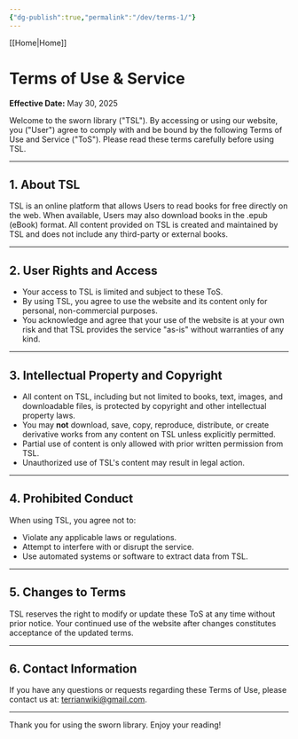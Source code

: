 ```yaml
---
{"dg-publish":true,"permalink":"/dev/terms-1/"}
---
```


[[Home\|Home]]

# Terms of Use & Service

**Effective Date:** May 30, 2025

Welcome to the sworn library ("TSL"). By accessing or using our website, you ("User") agree to comply with and be bound by the following Terms of Use and Service ("ToS"). Please read these terms carefully before using TSL.

---

## 1. About TSL

TSL is an online platform that allows Users to read books for free directly on the web. When available, Users may also download books in the .epub (eBook) format. All content provided on TSL is created and maintained by TSL and does not include any third-party or external books.

---

## 2. User Rights and Access

- Your access to TSL is limited and subject to these ToS.
- By using TSL, you agree to use the website and its content only for personal, non-commercial purposes.
- You acknowledge and agree that your use of the website is at your own risk and that TSL provides the service "as-is" without warranties of any kind.

---

## 3. Intellectual Property and Copyright

- All content on TSL, including but not limited to books, text, images, and downloadable files, is protected by copyright and other intellectual property laws.
- You may **not** download, save, copy, reproduce, distribute, or create derivative works from any content on TSL unless explicitly permitted.
- Partial use of content is only allowed with prior written permission from TSL.
- Unauthorized use of TSL's content may result in legal action.

---

## 4. Prohibited Conduct

When using TSL, you agree not to:

- Violate any applicable laws or regulations.
- Attempt to interfere with or disrupt the service.
- Use automated systems or software to extract data from TSL.

---

## 5. Changes to Terms

TSL reserves the right to modify or update these ToS at any time without prior notice. Your continued use of the website after changes constitutes acceptance of the updated terms.

---

## 6. Contact Information

If you have any questions or requests regarding these Terms of Use, please contact us at: terrianwiki@gmail.com.

---

Thank you for using the sworn library. Enjoy your reading!